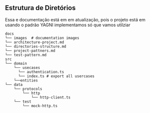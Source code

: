 ## Estrutura de Diretórios
Essa e documentação está em em atualização, pois o projeto está em usando o padrão YAGNI implementamos só que vamos utilziar
<br>

    docs
    └── images  # documentation images
    └── architecture-project.md
    └── directories-structure.md
    └── project-pattners.md
    └── test-pattern.md
    src
    └── domain
        └── usecases
          └── authentication.ts
          └── index.ts # export all usercases
        └──entities
    └── data
        └── protocols
            └── http
                └── http-client.ts
        └── test
            └── mock-http.ts
    